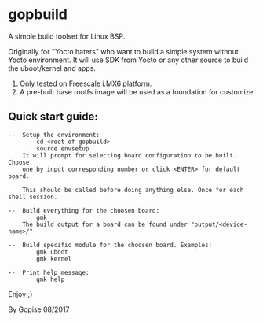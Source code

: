 # gopbuild
A simple build toolset for Linux BSP.

Originally for "Yocto haters" who want to build a simple system without Yocto environment.
It will use SDK from Yocto or any other source to build the uboot/kernel and apps.

1. Only tested on Freescale i.MX6 platform.
2. A pre-built base rootfs image will be used as a foundation for customize.


Quick start guide:
-----------------------------------------------------------------------------------------
    --  Setup the environment:
            cd <root-of-gopbuild>
            source envsetup
        It will prompt for selecting board configuration to be built. Choose
        one by input corresponding number or click <ENTER> for default board.

        This should be called before doing anything else. Once for each shell session.

    --  Build everything for the choosen board:
            gmk
        The build output for a board can be found under "output/<device-name>/"

    --  Build specific module for the choosen board. Examples:
            gmk uboot
            gmk kernel

    --  Print help message:
            gmk help


Enjoy ;)

By Gopise
08/2017

